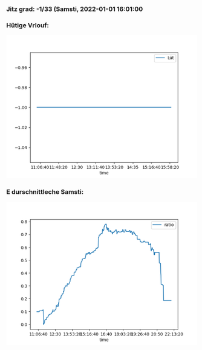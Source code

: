 ### Jitz grad: -1/33 (Samsti, 2022-01-01 16:01:00

### Hütige Vrlouf:
![Graph](Today.png)

### E durschnittleche Samsti:
![Graph](Samsti.png)